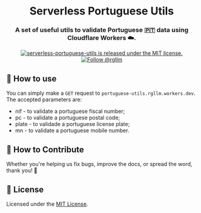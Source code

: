 <h1 align="center">
  Serverless Portuguese Utils
</h1>

<h3 align="center">
  A set of useful utils to validate Portuguese 🇵🇹 data using Cloudflare Workers ☁️.
</h3>

<p align="center">
  <a href="https://github.com/rgllm/serverless-portuguese-utils/blob/master/LICENSE">
    <img src="https://img.shields.io/badge/license-MIT-blue.svg" alt="serverless-portuguese-utils is released under the MIT license." />
  </a>
  <a href="https://twitter.com/intent/follow?screen_name=rgllm">
    <img src="https://img.shields.io/twitter/follow/rgllm.svg?label=Follow%20@rgllm" alt="Follow @rgllm" />
  </a>
</p>

## 🚀 How to use

You can simply make a `GET` request to `portuguese-utils.rgllm.workers.dev`. The accepted parameters are:

- nif - to validate a portuguese fiscal number;
- pc - to validate a portuguese postal code;
- plate - to validade a portuguese license plate;
- mn - to validate a portuguese mobile number.

## 🤝 How to Contribute

Whether you're helping us fix bugs, improve the docs, or spread the word, thank you! 💪

## :memo: License

Licensed under the [MIT License](./LICENSE).

